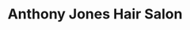 ---
title: "Anthony Jones Hair Salon"
url: /orange-beach/anthony-jones-hair-salon/
shop: hairdresser
---